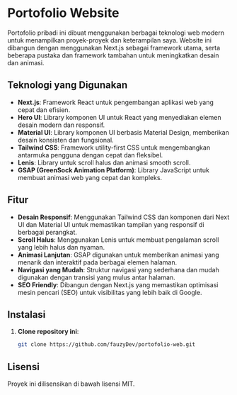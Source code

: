 # Portofolio Website

Portofolio pribadi ini dibuat menggunakan berbagai teknologi web modern untuk menampilkan proyek-proyek dan keterampilan saya. Website ini dibangun dengan menggunakan Next.js sebagai framework utama, serta beberapa pustaka dan framework tambahan untuk meningkatkan desain dan animasi.

## Teknologi yang Digunakan

- **Next.js**: Framework React untuk pengembangan aplikasi web yang cepat dan efisien.
- **Hero UI**: Library komponen UI untuk React yang menyediakan elemen desain modern dan responsif.
- **Material UI**: Library komponen UI berbasis Material Design, memberikan desain konsisten dan fungsional.
- **Tailwind CSS**: Framework utility-first CSS untuk mengembangkan antarmuka pengguna dengan cepat dan fleksibel.
- **Lenis**: Library untuk scroll halus dan animasi smooth scroll.
- **GSAP (GreenSock Animation Platform)**: Library JavaScript untuk membuat animasi web yang cepat dan kompleks.

## Fitur

- **Desain Responsif**: Menggunakan Tailwind CSS dan komponen dari Next UI dan Material UI untuk memastikan tampilan yang responsif di berbagai perangkat.
- **Scroll Halus**: Menggunakan Lenis untuk membuat pengalaman scroll yang lebih halus dan nyaman.
- **Animasi Lanjutan**: GSAP digunakan untuk memberikan animasi yang menarik dan interaktif pada berbagai elemen halaman.
- **Navigasi yang Mudah**: Struktur navigasi yang sederhana dan mudah digunakan dengan transisi yang mulus antar halaman.
- **SEO Friendly**: Dibangun dengan Next.js yang memastikan optimisasi mesin pencari (SEO) untuk visibilitas yang lebih baik di Google.

## Instalasi

1. **Clone repository ini**:
   ```bash
   git clone https://github.com/fauzyDev/portofolio-web.git

## Lisensi
Proyek ini dilisensikan di bawah lisensi MIT.

